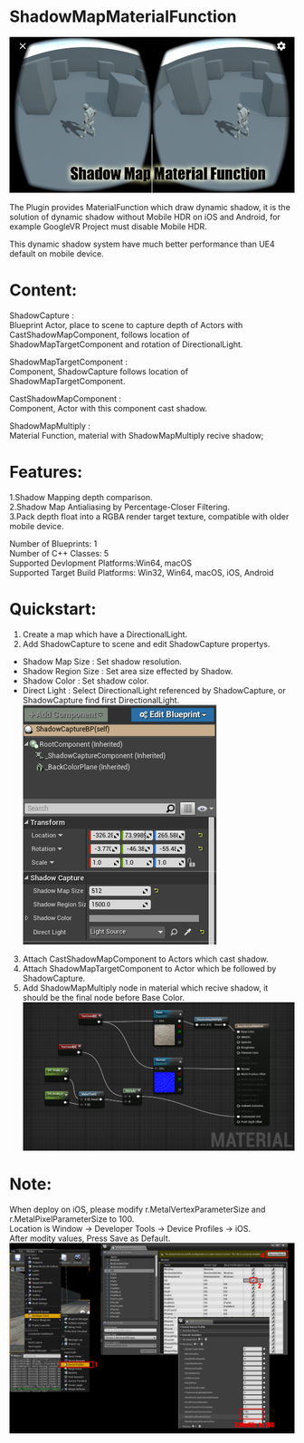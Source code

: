 # ShadowMapMaterialFunction
![image](https://github.com/quickzero/ShadowMapMaterialFunctionExample/blob/master/Featured%20Image_01.jpg)

The Plugin provides MaterialFunction which draw dynamic shadow, it is the solution of dynamic shadow without Mobile HDR on iOS and Android, for example GoogleVR Project must disable Mobile HDR.

This dynamic shadow system have much better performance than UE4 default on mobile device.

# Content:
ShadowCapture :<br>
Blueprint Actor, place to scene to capture depth of Actors with CastShadowMapComponent, follows location of ShadowMapTargetComponent and rotation of DirectionalLight.

ShadowMapTargetComponent :<br>
Component, ShadowCapture follows location of ShadowMapTargetComponent.

CastShadowMapComponent :<br>
Component, Actor with this component cast shadow.

ShadowMapMultiply :<br>
Material Function, material with ShadowMapMultiply recive shadow;

# Features:
1.Shadow Mapping depth comparison.<br>
2.Shadow Map Antialiasing by Percentage-Closer Filtering.<br>
3.Pack depth float into a RGBA render target texture, compatible with older mobile device.<br>

Number of Blueprints: 1<br>
Number of C++ Classes: 5<br>
Supported Devlopment Platforms:Win64, macOS<br>
Supported Target Build Platforms: Win32, Win64, macOS, iOS, Android<br>

# Quickstart:
1. Create a map which have a DirectionalLight.
2. Add ShadowCapture to scene and edit ShadowCapture propertys.
* Shadow Map Size : Set shadow resolution.
* Shadow Region Size : Set area size effected by Shadow.
* Shadow Color : Set shadow color.
* Direct Light : Select DirectionalLight referenced by ShadowCapture, or ShadowCapture find first DirectionalLight.
![image](https://github.com/quickzero/ShadowMapMaterialFunctionExample/blob/master/ShadowCaptureParameter.jpg)

3. Attach CastShadowMapComponent to Actors which cast shadow.
4. Attach ShadowMapTargetComponent to Actor which be followed by ShadowCapture.
5. Add ShadowMapMultiply node in material which recive shadow, it should be the final node before Base Color.
![image](https://github.com/quickzero/ShadowMapMaterialFunctionExample/blob/master/MaterialEditor.jpg)

# Note:
When deploy on iOS, please modify r.MetalVertexParameterSize and r.MetalPixelParameterSize to 100.<br>
Location is Window -> Developer Tools -> Device Profiles -> iOS.<br>
After modity values, Press Save as Default.<br>
![image](https://github.com/quickzero/ShadowMapMaterialFunctionExample/blob/master/Note_01.jpg)


